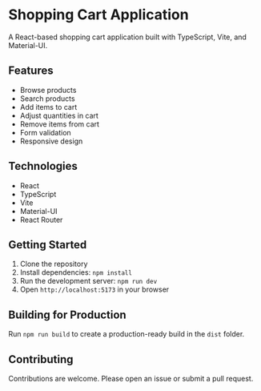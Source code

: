 # Shopping Cart Application

A React-based shopping cart application built with TypeScript, Vite, and Material-UI.

## Features

- Browse products
- Search products
- Add items to cart
- Adjust quantities in cart
- Remove items from cart
- Form validation
- Responsive design

## Technologies

- React
- TypeScript
- Vite
- Material-UI
- React Router

## Getting Started

1. Clone the repository
2. Install dependencies: `npm install`
3. Run the development server: `npm run dev`
4. Open `http://localhost:5173` in your browser

## Building for Production

Run `npm run build` to create a production-ready build in the `dist` folder.

## Contributing

Contributions are welcome. Please open an issue or submit a pull request.
